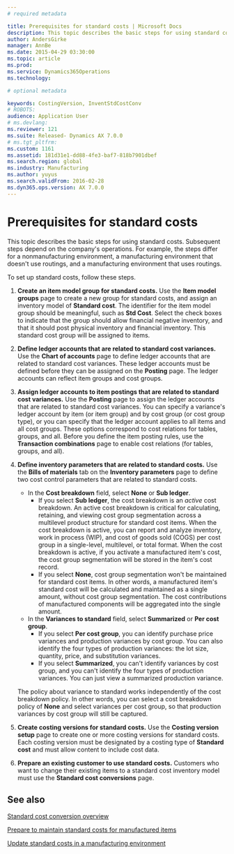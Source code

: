 ```yaml
---
# required metadata

title: Prerequisites for standard costs | Microsoft Docs
description: This topic describes the basic steps for using standard costs. Subsequent steps depend on the company's operations. For example, the steps differ for a nonmanufacturing environment, a manufacturing environment that doesn't use routings, and a manufacturing environment that uses routings. 
author: AndersGirke
manager: AnnBe
ms.date: 2015-04-29 03:30:00
ms.topic: article
ms.prod: 
ms.service: Dynamics365Operations
ms.technology: 

# optional metadata

keywords: CostingVersion, InventStdCostConv
# ROBOTS: 
audience: Application User
# ms.devlang: 
ms.reviewer: 121
ms.suite: Released- Dynamics AX 7.0.0
# ms.tgt_pltfrm: 
ms.custom: 1161
ms.assetid: 181d31e1-dd88-4fe3-baf7-818b7901dbef
ms.search.region: global
ms.industry: Manufacturing
ms.author: yuyus
ms.search.validFrom: 2016-02-28
ms.dyn365.ops.version: AX 7.0.0
---
```


# Prerequisites for standard costs

This topic describes the basic steps for using standard costs. Subsequent steps depend on the company's operations. For example, the steps differ for a nonmanufacturing environment, a manufacturing environment that doesn't use routings, and a manufacturing environment that uses routings. 

To set up standard costs, follow these steps.

1.  **Create an item model group for standard costs.** Use the **Item model groups** page to create a new group for standard costs, and assign an inventory model of **Standard cost**. The identifier for the item model group should be meaningful, such as **Std Cost**. Select the check boxes to indicate that the group should allow financial negative inventory, and that it should post physical inventory and financial inventory. This standard cost group will be assigned to items.
2.  **Define ledger accounts that are related to standard cost variances.** Use the **Chart of accounts** page to define ledger accounts that are related to standard cost variances. These ledger accounts must be defined before they can be assigned on the **Posting** page. The ledger accounts can reflect item groups and cost groups.
3.  **Assign ledger accounts to item postings that are related to standard cost variances.** Use the **Posting** page to assign the ledger accounts that are related to standard cost variances. You can specify a variance's ledger account by item (or item group) and by cost group (or cost group type), or you can specify that the ledger account applies to all items and all cost groups. These options correspond to cost relations for tables, groups, and all. Before you define the item posting rules, use the **Transaction combinations** page to enable cost relations (for tables, groups, and all).
4.  **Define inventory parameters that are related to standard costs.** Use the **Bills of materials** tab on the **Inventory parameters** page to define two cost control parameters that are related to standard costs.
    -   In the **Cost breakdown** field, select **None** or **Sub ledger**.
        -   If you select **Sub ledger**, the cost breakdown is an *active* cost breakdown. An active cost breakdown is critical for calculating, retaining, and viewing cost group segmentation across a multilevel product structure for standard cost items. When the cost breakdown is active, you can report and analyze inventory, work in process (WIP), and cost of goods sold (COGS) per cost group in a single-level, multilevel, or total format. When the cost breakdown is active, if you activate a manufactured item's cost, the cost group segmentation will be stored in the item's cost record.
        -   If you select **None**, cost group segmentation won't be maintained for standard cost items. In other words, a manufactured item's standard cost will be calculated and maintained as a single amount, without cost group segmentation. The cost contributions of manufactured components will be aggregated into the single amount.
    -   In the **Variances to standard** field, select **Summarized** or **Per cost group**.
        -   If you select **Per cost group**, you can identify purchase price variances and production variances by cost group. You can also identify the four types of production variances: the lot size, quantity, price, and substitution variances.
        -   If you select **Summarized**, you can't identify variances by cost group, and you can't identify the four types of production variances. You can just view a summarized production variance.

    The policy about variance to standard works independently of the cost breakdown policy. In other words, you can select a cost breakdown policy of **None** and select variances per cost group, so that production variances by cost group will still be captured.
5.  **Create costing versions for standard costs.** Use the **Costing version setup** page to create one or more costing versions for standard costs. Each costing version must be designated by a costing type of **Standard cost** and must allow content to include cost data.
6.  **Prepare an existing customer to use standard costs.** Customers who want to change their existing items to a standard cost inventory model must use the **Standard cost conversions** page.


See also
--------

[Standard cost conversion overview](http://authoring.help.dynamics.com/en/wiki/standard-cost-conversion-overview/)

[Prepare to maintain standard costs for manufactured items](http://authoring.help.dynamics.com/en/?post_type=incsub_wiki&p=81691)

[Update standard costs in a manufacturing environment](http://authoring.help.dynamics.com/en/wiki/updating-standard-costs-in-a-manufacturing-environment/)

